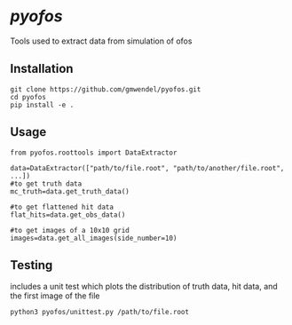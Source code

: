 # *pyofos*

Tools used to extract data from simulation of ofos


## Installation

```
git clone https://github.com/gmwendel/pyofos.git
cd pyofos
pip install -e .
```

## Usage

```
from pyofos.roottools import DataExtractor

data=DataExtractor(["path/to/file.root", "path/to/another/file.root", ...])
#to get truth data
mc_truth=data.get_truth_data()

#to get flattened hit data
flat_hits=data.get_obs_data()

#to get images of a 10x10 grid
images=data.get_all_images(side_number=10)
```

## Testing
includes a unit test which plots the distribution of truth data, hit data, and the first image of the file
```commandline
python3 pyofos/unittest.py /path/to/file.root
```
